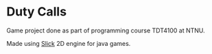 # Duty Calls
Game project done as part of programming course TDT4100 at NTNU.

Made using [Slick](http://slick.ninjacave.com/) 2D engine for java games.
